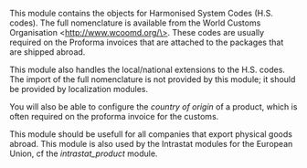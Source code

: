 This module contains the objects for Harmonised System Codes (H.S.
codes). The full nomenclature is available from the World Customs
Organisation \<http://www.wcoomd.org/\>. These codes are usually
required on the Proforma invoices that are attached to the packages that
are shipped abroad.

This module also handles the local/national extensions to the H.S.
codes. The import of the full nomenclature is not provided by this
module; it should be provided by localization modules.

You will also be able to configure the *country of origin* of a product,
which is often required on the proforma invoice for the customs.

This module should be usefull for all companies that export physical
goods abroad. This module is also used by the Intrastat modules for the
European Union, cf the *intrastat_product* module.
